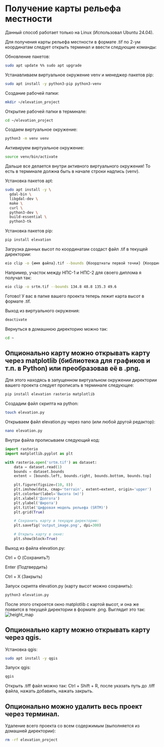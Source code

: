 # Получение карты рельефа местности
Данный способ работает только на Linux (Использовал Ubuntu 24.04).

Для получения карты рельефа местности в формате .tif по 2-ум координатам следует открыть терминал и ввести следующие команды:

Обновление пакетов:
```bash
sudo apt update %% sudo apt upgrade
```

Устанавливаем виртуальное окружение venv и менеджер пакетов pip:
```bash
sudo apt install -y python3-pip python3-venv
```

Создание рабочей папки:
```bash
mkdir ~/elevation_project
```

Открытие рабочей папки в терминале:
```bash
cd ~/elevation_project
```

Создаем виртуальное окружение:
```bash
python3 -m venv venv
```

Активируем виртуальное окружение:
```bash
source venv/bin/activate
```

Дальше все делается внутри активного виртуального окружения!
То есть в терминале должна быть в начале строки надпись (venv).

Установка пакетов apt:
```bash
sudo apt install -y \
  gdal-bin \
  libgdal-dev \
  make \
  curl \
  python3-dev \
  build-essential \
  python3-tk
```

Установка пакетов pip:
```bash
pip install elevation
```

Загрузка данных высот по координатам создаст файл .tif в текущей директории:
```bash
eio clip -o {имя файла}.tif --bounds {Коордтнаты первой точки} {Координаты второй точки}
```

Например, участок между НПС-1 и НПС-2 для своего диплома я получал так:
```bash
eio clip -o srtm.tif --bounds 134.8 48.8 135.3 49.6
```
Готово! У вас в папке вашего проекта теперь лежит карта высот в формате .tif.

Выход из виртуального окружения:
```bash
deactivate
```

Вернуться в домашнюю директорию можно так:
```bash
cd ~
```

## Опционально карту можно открывать карту через matplotlib (библиотека для графиков и т.п. в Python) или преобразовав её в .png.
Для этого находясь в запущенном виртуальном окружении директории вашего проекта следует прописать в терминале следующее:
```bash
pip install elevation rasterio matplotlib
```

Создадим файл скрипта на python:
```bash
touch elevation.py
```

Открываем файл elevation.py через nano (или любой другой редактор):
```bash
nano elevation.py
```

Внутри файла прописываем следующий код:
```Python
import rasterio
import matplotlib.pyplot as plt

with rasterio.open('srtm.tif') as dataset:
    data = dataset.read(1)
    bounds = dataset.bounds
    extent = [bounds.left, bounds.right, bounds.bottom, bounds.top]

    plt.figure(figsize=(10, 8))
    plt.imshow(data, cmap='terrain', extent=extent, origin='upper')
    plt.colorbar(label='Высота (м)')
    plt.xlabel('Долгота')
    plt.ylabel('Широта')
    plt.title('Цифровая модель рельефа (SRTM)')
    plt.grid(True)

    # Сохранить карту в текущую директорию:
    plt.savefig('output_image.png', dpi=300)

    # Открыть карту в окне:
    plt.show(block=True)
```

Выход из файла elevation.py:

Ctrl + O (Сохранить?)

Enter (Подтвердить)

Ctrl + X (Закрыть)

Запуск скрипта elevation.py (карту высот можно сохранить):
```bash
python3 elevation.py
```

После этого откроется окно matplotlib с картой высот, и она же появится в текущей директории в формате .png. Выглядит это так:
![height_map](https://github.com/user-attachments/assets/09fa007f-b2cb-4c26-ae3b-27c27d5c283f)



## Опционально карту можно открывать карту через qgis.
Установка qgis:
```bash
sudo apt install -y qgis
```

Запуск qgis:
```bash
qgis
```

Открыть .tiff файл можно так:
Ctrl + Shift + R, после указать путь до .tiff файла, нажать добавить, нажать закрыть.

## Опционально можно удалить весь проект через терминал.
Удаление всего проекта со всем содержимым (выполняется из домашней директории):
```bash
rm -rf elevation_project
```
